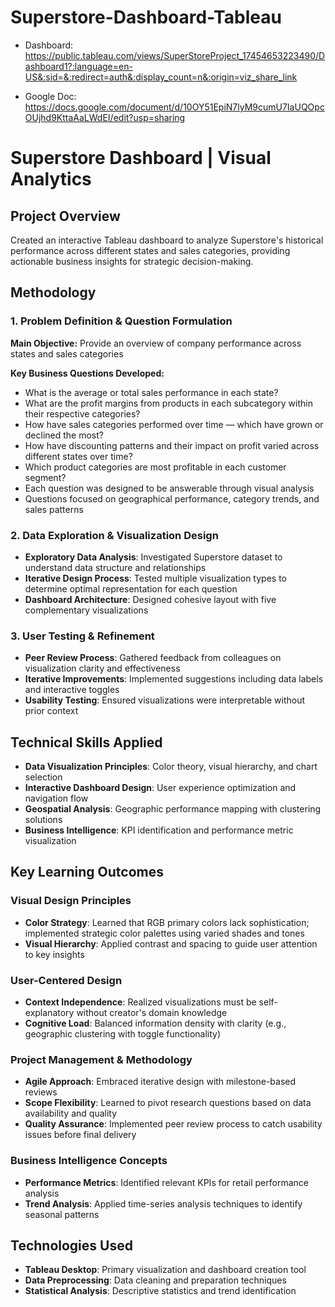 # Superstore-Dashboard-Tableau

* Dashboard: https://public.tableau.com/views/SuperStoreProject_17454653223490/Dashboard1?:language=en-US&:sid=&:redirect=auth&:display_count=n&:origin=viz_share_link

* Google Doc: https://docs.google.com/document/d/10OY51EpiN7lyM9cumU7IaUQOpcOUjhd9KttaAaLWdEI/edit?usp=sharing

# Superstore Dashboard | Visual Analytics

## Project Overview
Created an interactive Tableau dashboard to analyze Superstore's historical performance across different states and sales categories, providing actionable business insights for strategic decision-making.

## Methodology

### 1. Problem Definition & Question Formulation
**Main Objective:** Provide an overview of company performance across states and sales categories

**Key Business Questions Developed:**
- What is the average or total sales performance in each state?
- What are the profit margins from products in each subcategory within their respective categories?
- How have sales categories performed over time — which have grown or declined the most?
- How have discounting patterns and their impact on profit varied across different states over time?
- Which product categories are most profitable in each customer segment?
- Each question was designed to be answerable through visual analysis
- Questions focused on geographical performance, category trends, and sales patterns

### 2. Data Exploration & Visualization Design
- **Exploratory Data Analysis**: Investigated Superstore dataset to understand data structure and relationships
- **Iterative Design Process**: Tested multiple visualization types to determine optimal representation for each question
- **Dashboard Architecture**: Designed cohesive layout with five complementary visualizations

### 3. User Testing & Refinement
- **Peer Review Process**: Gathered feedback from colleagues on visualization clarity and effectiveness
- **Iterative Improvements**: Implemented suggestions including data labels and interactive toggles
- **Usability Testing**: Ensured visualizations were interpretable without prior context

## Technical Skills Applied
- **Data Visualization Principles**: Color theory, visual hierarchy, and chart selection
- **Interactive Dashboard Design**: User experience optimization and navigation flow
- **Geospatial Analysis**: Geographic performance mapping with clustering solutions
- **Business Intelligence**: KPI identification and performance metric visualization

## Key Learning Outcomes

### Visual Design Principles
- **Color Strategy**: Learned that RGB primary colors lack sophistication; implemented strategic color palettes using varied shades and tones
- **Visual Hierarchy**: Applied contrast and spacing to guide user attention to key insights

### User-Centered Design
- **Context Independence**: Realized visualizations must be self-explanatory without creator's domain knowledge
- **Cognitive Load**: Balanced information density with clarity (e.g., geographic clustering with toggle functionality)

### Project Management & Methodology
- **Agile Approach**: Embraced iterative design with milestone-based reviews
- **Scope Flexibility**: Learned to pivot research questions based on data availability and quality
- **Quality Assurance**: Implemented peer review process to catch usability issues before final delivery

### Business Intelligence Concepts
- **Performance Metrics**: Identified relevant KPIs for retail performance analysis
- **Trend Analysis**: Applied time-series analysis techniques to identify seasonal patterns

## Technologies Used
- **Tableau Desktop**: Primary visualization and dashboard creation tool
- **Data Preprocessing**: Data cleaning and preparation techniques
- **Statistical Analysis**: Descriptive statistics and trend identification
